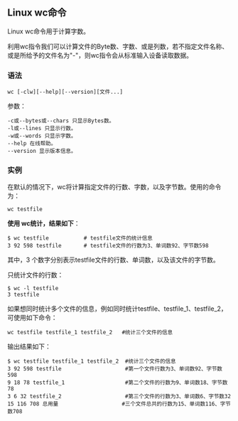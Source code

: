 ## Linux wc命令
Linux wc命令用于计算字数。

利用wc指令我们可以计算文件的Byte数、字数、或是列数，若不指定文件名称、或是所给予的文件名为"-"，则wc指令会从标准输入设备读取数据。

### 语法
```
wc [-clw][--help][--version][文件...]
```

参数：
```
-c或--bytes或--chars 只显示Bytes数。
-l或--lines 只显示行数。
-w或--words 只显示字数。
--help 在线帮助。
--version 显示版本信息。
```

### 实例
在默认的情况下，wc将计算指定文件的行数、字数，以及字节数。使用的命令为：
```
wc testfile 
```

**使用 wc统计，结果如下**：
```
$ wc testfile           # testfile文件的统计信息  
3 92 598 testfile       # testfile文件的行数为3、单词数92、字节数598 
```
其中，3 个数字分别表示testfile文件的行数、单词数，以及该文件的字节数。

只统计文件的行数：
```
$ wc -l testfile
3 testfile
```

如果想同时统计多个文件的信息，例如同时统计testfile、testfile_1、testfile_2，可使用如下命令：
```
wc testfile testfile_1 testfile_2   #统计三个文件的信息 
```
输出结果如下：
```
$ wc testfile testfile_1 testfile_2  #统计三个文件的信息  
3 92 598 testfile                    #第一个文件行数为3、单词数92、字节数598  
9 18 78 testfile_1                   #第二个文件的行数为9、单词数18、字节数78  
3 6 32 testfile_2                    #第三个文件的行数为3、单词数6、字节数32  
15 116 708 总用量                    #三个文件总共的行数为15、单词数116、字节数708 
````
